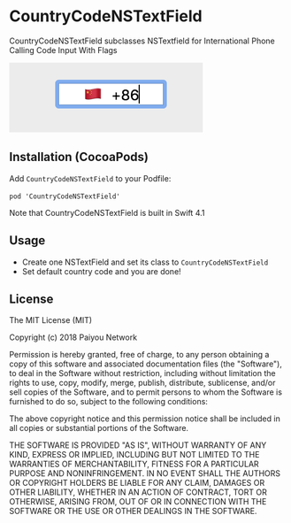 # CountryCodeNSTextField
CountryCodeNSTextField subclasses NSTextfield for International Phone Calling Code Input With Flags

![alt text](https://raw.githubusercontent.com/paiyou-network/CountryCodeNSTextField/master/CountryCodeNSTextFieldDemo/Support/+86.png)

## Installation (CocoaPods)
Add `CountryCodeNSTextField` to your Podfile:

```pod 'CountryCodeNSTextField'```

Note that CountryCodeNSTextField is built in Swift 4.1

## Usage
* Create one NSTextField and set its class to `CountryCodeNSTextField`
* Set default country code and you are done!

## License
The MIT License (MIT)

Copyright (c) 2018 Paiyou Network

Permission is hereby granted, free of charge, to any person obtaining a copy of
this software and associated documentation files (the "Software"), to deal in
the Software without restriction, including without limitation the rights to
use, copy, modify, merge, publish, distribute, sublicense, and/or sell copies of
the Software, and to permit persons to whom the Software is furnished to do so,
subject to the following conditions:

The above copyright notice and this permission notice shall be included in all
copies or substantial portions of the Software.

THE SOFTWARE IS PROVIDED "AS IS", WITHOUT WARRANTY OF ANY KIND, EXPRESS OR
IMPLIED, INCLUDING BUT NOT LIMITED TO THE WARRANTIES OF MERCHANTABILITY, FITNESS
FOR A PARTICULAR PURPOSE AND NONINFRINGEMENT. IN NO EVENT SHALL THE AUTHORS OR
COPYRIGHT HOLDERS BE LIABLE FOR ANY CLAIM, DAMAGES OR OTHER LIABILITY, WHETHER
IN AN ACTION OF CONTRACT, TORT OR OTHERWISE, ARISING FROM, OUT OF OR IN
CONNECTION WITH THE SOFTWARE OR THE USE OR OTHER DEALINGS IN THE SOFTWARE.
